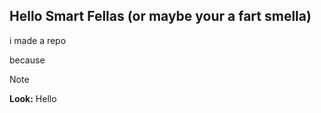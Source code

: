 ## Hello Smart Fellas (or maybe your a fart smella) ##

i made a repo

because 

> [!NOTE]
> **Look:** Hello
